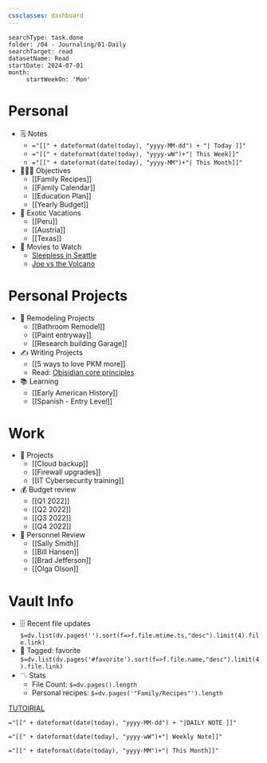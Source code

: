 ```yaml
---
cssclasses: dashboard
---
```


```tracker
searchType: task.done
folder: /04 - Journaling/01-Daily
searchTarget: read
datasetName: Read
startDate: 2024-07-01
month:
	 startWeekOn: 'Mon'
```

# Personal
- 🗒️ Notes
	- `="[[" + dateformat(date(today), "yyyy-MM-dd") + "| Today ]]"`
	- `="[[" + dateformat(date(today), "yyyy-wW")+"| This Week]]"`
	- `="[[" + dateformat(date(today), "yyyy-MM")+"| This Month]]"`
- 👨‍👩‍👦 Objectives
	- [[Family Recipes]]
	- [[Family Calendar]]
	- [[Education Plan]]
	- [[Yearly Budget]]
- 🌅 Exotic Vacations 
	- [[Peru]]
	- [[Austria]]
	- [[Texas]]  
- 🎥 Movies to Watch
	- [Sleepless in Seattle](https://www.imdb.com/title/tt0108160/)
	- [Joe vs the Volcano](https://www.imdb.com/title/tt0099892/)

 # Personal Projects
- 🏡 Remodeling Projects
	- [[Bathroom Remodel]]
	- [[Paint entryway]]
	- [[Research building Garage]] 
 - ✍️ Writing Projects
	- [[5 ways to love PKM more]]
	- Read: [Obisidian core principles](https://tfthacker.medium.com/obsidian-understanding-its-core-design-principles-7f3fafbd6e36)
- 📚 Learning
	- [[Early American History]]
	- [[Spanish - Entry Level]]

# Work
- 💼 Projects
	- [[Cloud backup]]
	- [[Firewall upgrades]]
	- [[IT Cybersecurity training]]
- 💰 Budget review
	- [[Q1 2022]]
	- [[Q2 2022]]
	- [[Q3 2022]]
	- [[Q4 2022]]
- 👥 Personnel Review
	- [[Sally Smith]]
	- [[Bill Hansen]]
	- [[Brad Jefferson]]
	- [[Olga Olson]]

# Vault Info
- 🗄️ Recent file updates
 `$=dv.list(dv.pages('').sort(f=>f.file.mtime.ts,"desc").limit(4).file.link)`
- 🔖 Tagged:  favorite 
 `$=dv.list(dv.pages('#favorite').sort(f=>f.file.name,"desc").limit(4).file.link)`
- 〽️ Stats
	-  File Count: `$=dv.pages().length`
	-  Personal recipes: `$=dv.pages('"Family/Recipes"').length`





[TUTOIRIAL](https://forum.obsidian.md/t/id-like-to-link-to-my-current-weekly-quarteryly-and-yearly-note-on-my-home-page/61276)



`="[[" + dateformat(date(today), "yyyy-MM-dd") + "|DAILY NOTE ]]"`



`="[[" + dateformat(date(today), "yyyy-wW")+"| Weekly Note]]"`

`="[[" + dateformat(date(today), "yyyy-MM")+"| This Month]]"`

